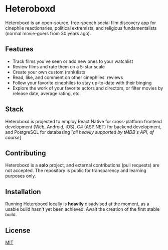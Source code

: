 # Heteroboxd

Heteroboxd is an open-source, free-speech social film discovery app for cinephile reactionaries, political extremists, and religious fundamentalists (normal movie-goers from 30 years ago).

## Features
- Track films you've seen or add new ones to your watchlist  
- Review films and rate them on a 5-star scale
- Create your own custom (rank)lists
- Read, like, and comment on other cinephiles' reviews
- Follow your favorite cinephiles to stay up-to-date with their binging
- Explore the work of your favorite actors and directors, or filter movies by release date, average rating, etc.

## Stack
Heteroboxd is projected to employ React Native for cross-platform frontend development (Web, Android, iOS), C# (ASP.NET) for backend development, and PostgreSQL for databasing [*all heavily supported by tMDB's API, of course*]

## Contributing

Heteroboxd is a **solo** project, and external contributions (pull requests) are not accepted.
The repository is public for transparency and learning purposes only.

## Installation

Running Heteroboxd locally is **heavily** disadvised at the moment, as a usable build hasn't yet been achieved. Await the creation of the first stable build.

## License

[MIT](https://choosealicense.com/licenses/mit/)
